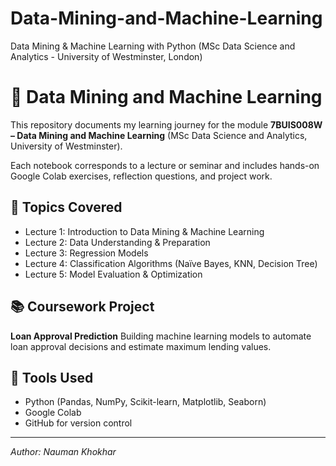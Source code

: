 # Data-Mining-and-Machine-Learning
Data Mining &amp; Machine Learning with Python (MSc Data Science and Analytics - University of Westminster, London)
# 🧠 Data Mining and Machine Learning

This repository documents my learning journey for the module **7BUIS008W – Data Mining and Machine Learning** (MSc Data Science and Analytics, University of Westminster).

Each notebook corresponds to a lecture or seminar and includes hands-on Google Colab exercises, reflection questions, and project work.

## 🧩 Topics Covered
- Lecture 1: Introduction to Data Mining & Machine Learning
- Lecture 2: Data Understanding & Preparation
- Lecture 3: Regression Models
- Lecture 4: Classification Algorithms (Naïve Bayes, KNN, Decision Tree)
- Lecture 5: Model Evaluation & Optimization

## 📚 Coursework Project
**Loan Approval Prediction**
Building machine learning models to automate loan approval decisions and estimate maximum lending values.

## 🔧 Tools Used
- Python (Pandas, NumPy, Scikit-learn, Matplotlib, Seaborn)
- Google Colab
- GitHub for version control

---

*Author: Nauman Khokhar*  
